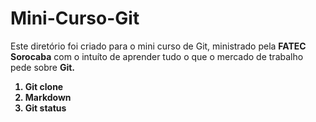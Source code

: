 # Mini-Curso-Git
<p>Este diretório foi criado para o mini curso de Git, ministrado pela <b>FATEC Sorocaba</b> com o intuíto de aprender tudo o que o mercado de trabalho pede sobre <b>Git<b>.</p>

<ol>
<li>Git clone</li>
<li>Markdown</li>
<li>Git status</li>

</ol>